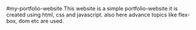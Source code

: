 #my-portfolio-website
This website is a simple portfolio-website it is created using html, css and javascript. 
also here advance topics like flex-box, dom etc are used. 

